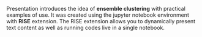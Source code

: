 Presentation introduces the idea of **ensemble clustering** with practical examples of use.
It was created using the jupyter notebook environment with **RISE** extension. The RISE extension allows you to dynamically present text content as well as running codes live in a single notebook.
